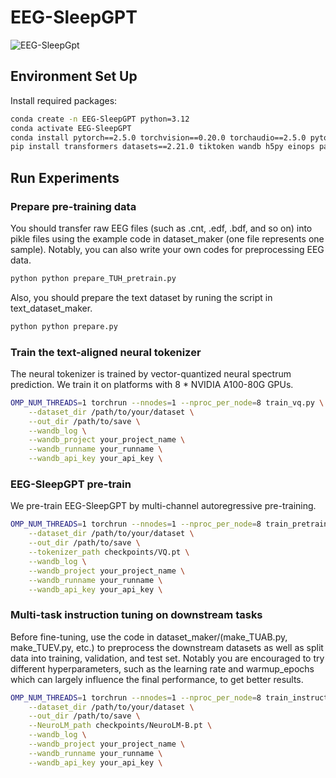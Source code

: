 # EEG-SleepGPT


![EEG-SleepGpt](C:\Users\glw\Desktop\智能体和llm\EEG-SleepGPT\EEG-SleepGPT\image\EEG-SleepGpt.png)



## Environment Set Up

Install required packages:
```bash
conda create -n EEG-SleepGPT python=3.12
conda activate EEG-SleepGPT 
conda install pytorch==2.5.0 torchvision==0.20.0 torchaudio==2.5.0 pytorch-cuda=12.4 -c pytorch -c nvidia
pip install transformers datasets==2.21.0 tiktoken wandb h5py einops pandas scikit-learn
```
## Run Experiments
### Prepare pre-training data
You should transfer raw EEG files (such as .cnt, .edf, .bdf, and so on) into pikle files using the example code in dataset_maker (one file represents one sample). Notably, you can also write your own codes for preprocessing EEG data. 
```bash
python python prepare_TUH_pretrain.py
```
Also, you should prepare the text dataset by runing the script in text_dataset_maker.
```bash
python python prepare.py
```
### Train the text-aligned neural tokenizer
The neural tokenizer is trained by vector-quantized neural spectrum prediction. We train it on platforms with 8 * NVIDIA A100-80G GPUs.
```bash
OMP_NUM_THREADS=1 torchrun --nnodes=1 --nproc_per_node=8 train_vq.py \
    --dataset_dir /path/to/your/dataset \
    --out_dir /path/to/save \
    --wandb_log \
    --wandb_project your_project_name \
    --wandb_runname your_runname \
    --wandb_api_key your_api_key \
```
### EEG-SleepGPT pre-train
We pre-train EEG-SleepGPT by multi-channel autoregressive pre-training.
```bash
OMP_NUM_THREADS=1 torchrun --nnodes=1 --nproc_per_node=8 train_pretrain.py \
    --dataset_dir /path/to/your/dataset \
    --out_dir /path/to/save \
    --tokenizer_path checkpoints/VQ.pt \
    --wandb_log \
    --wandb_project your_project_name \
    --wandb_runname your_runname \
    --wandb_api_key your_api_key \
```
### Multi-task instruction tuning on downstream tasks
Before fine-tuning, use the code in dataset_maker/(make_TUAB.py, make_TUEV.py, etc.) to preprocess the downstream datasets as well as split data into training, validation, and test set. Notably you are encouraged to try different hyperparameters, such as the learning rate and warmup_epochs which can largely influence the final performance, to get better results.
```bash
OMP_NUM_THREADS=1 torchrun --nnodes=1 --nproc_per_node=8 train_instruction.py \
    --dataset_dir /path/to/your/dataset \
    --out_dir /path/to/save \
    --NeuroLM_path checkpoints/NeuroLM-B.pt \
    --wandb_log \
    --wandb_project your_project_name \
    --wandb_runname your_runname \
    --wandb_api_key your_api_key \
```

